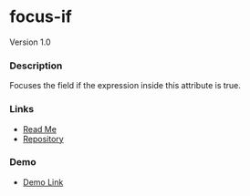 # focus-if
Version 1.0

### Description
Focuses the field if the expression inside this attribute is true.

### Links
* [Read Me](https://github.com/covisint/cui-ng/tree/master/directives/focus-if)
* [Repository](https://github.com/covisint/cui-ng)

### Demo
* [Demo Link](http://cui.covisint.qa.thirdwavellc.com/cui-ng-0.0.1-SNAPSHOT/build/index.html#/focus-if)